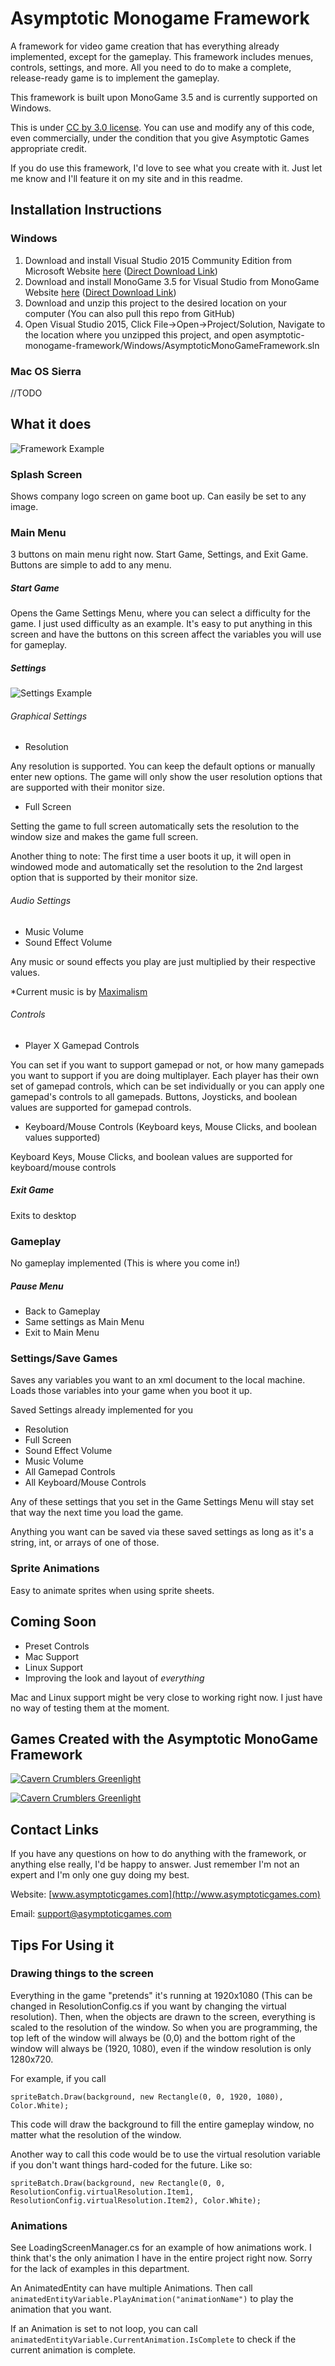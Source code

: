 # Asymptotic Monogame Framework

A framework for video game creation that has everything already implemented, except for the gameplay.  This framework includes menues, controls, settings, and more. All you need to do to make a complete, release-ready game is to implement the gameplay.

This framework is built upon MonoGame 3.5 and is currently supported on Windows.

This is under [CC by 3.0 license](https://creativecommons.org/licenses/by/3.0/). You can use and modify any of this code, even commercially, under the condition that you give Asymptotic Games appropriate credit.

If you do use this framework, I'd love to see what you create with it. Just let me know and I'll feature it on my site and in this readme.

## Installation Instructions 

### Windows

 1. Download and install Visual Studio 2015 Community Edition from Microsoft Website [here](https://www.microsoft.com/en-us/download/details.aspx?id=48146) ([Direct Download Link](https://www.microsoft.com/en-us/download/confirmation.aspx?id=48146))
 2. Download and install MonoGame 3.5 for Visual Studio from MonoGame Website [here](http://www.monogame.net/2016/03/17/monogame-3-5/) ([Direct Download Link](http://www.monogame.net/releases/v3.5.1/MonoGameSetup.exe))
 3. Download and unzip this project to the desired location on your computer (You can also pull this repo from GitHub)
 4. Open Visual Studio 2015, Click File->Open->Project/Solution, Navigate to the location where you unzipped this project, and open asymptotic-monogame-framework/Windows/AsymptoticMonoGameFramework.sln
 
 ### Mac OS Sierra
 
  //TODO

## What it does

![Framework Example](http://asymptoticgames.com/images/framework-example.gif)

### Splash Screen

Shows company logo screen on game boot up. Can easily be set to any image.

### Main Menu

3 buttons on main menu right now.  Start Game, Settings, and Exit Game.  Buttons are simple to add to any menu.

##### Start Game

Opens the Game Settings Menu, where you can select a difficulty for the game.  I just used difficulty as an example.  It's easy to put anything in this screen and have the buttons on this screen affect the variables you will use for gameplay.
  
##### Settings

![Settings Example](http://asymptoticgames.com/images/settings-example.gif)

###### Graphical Settings

 - Resolution

Any resolution is supported.  You can keep the default options or manually enter new options.  The game will only show the user resolution options that are supported with their monitor size.

 - Full Screen
  
Setting the game to full screen automatically sets the resolution to the window size and makes the game full screen.

Another thing to note: The first time a user boots it up, it will open in windowed mode and automatically set the resolution to the 2nd largest option that is supported by their monitor size.
 
###### Audio Settings

 - Music Volume
 - Sound Effect Volume
 
Any music or sound effects you play are just multiplied by their respective values.

*Current music is by [Maximalism](http://maximalismmusic.com/)
 
###### Controls

- Player X Gamepad Controls
  
You can set if you want to support gamepad or not, or how many gamepads you want to support if you are doing multiplayer.  Each player has their own set of gamepad controls, which can be set individually or you can apply one gamepad's controls to all gamepads.  Buttons, Joysticks, and boolean values are supported for gamepad controls.
  
 - Keyboard/Mouse Controls (Keyboard keys, Mouse Clicks, and boolean values supported)
  
Keyboard Keys, Mouse Clicks, and boolean values are supported for keyboard/mouse controls
  
##### Exit Game

Exits to desktop

### Gameplay

No gameplay implemented (This is where you come in!)

##### Pause Menu

 - Back to Gameplay
 - Same settings as Main Menu
 - Exit to Main Menu

### Settings/Save Games

Saves any variables you want to an xml document to the local machine. Loads those variables into your game when you boot it up.  

Saved Settings already implemented for you

 - Resolution
 - Full Screen
 - Sound Effect Volume
 - Music Volume
 - All Gamepad Controls
 - All Keyboard/Mouse Controls
 
Any of these settings that you set in the Game Settings Menu will stay set that way the next time you load the game.

Anything you want can be saved via these saved settings as long as it's a string, int, or arrays of one of those.

### Sprite Animations

Easy to animate sprites when using sprite sheets.

## Coming Soon

 - Preset Controls
 - Mac Support
 - Linux Support
 - Improving the look and layout of *everything*
 
Mac and Linux support might be very close to working right now. I just have no way of testing them at the moment.

## Games Created with the Asymptotic MonoGame Framework

[![Cavern Crumblers Greenlight](http://asymptoticgames.com/images/logo-small.png)](http://www.caverncrumblersgame.com)

[![Cavern Crumblers Greenlight](http://asymptoticgames.com/images/greenlight-widget-image.png)](http://steamcommunity.com/sharedfiles/filedetails/?id=860585134)

## Contact Links

If you have any questions on how to do anything with the framework, or anything else really, I'd be happy to answer. Just remember I'm not an expert and I'm only one guy doing my best.

Website: [www.asymptoticgames.com](http://www.asymptoticgames.com)

Email: [support@asymptoticgames.com](support@asymptoticgames.com)

## Tips For Using it

### Drawing things to the screen

Everything in the game "pretends" it's running at 1920x1080 (This can be changed in ResolutionConfig.cs if you want by changing the virtual resolution).  Then, when the objects are drawn to the screen, everything is scaled to the resolution of the window.  So when you are programming, the top left of the window will always be (0,0) and the bottom right of the window will always be (1920, 1080), even if the window resolution is only 1280x720.

For example, if you call 
```
spriteBatch.Draw(background, new Rectangle(0, 0, 1920, 1080), Color.White);
```            
This code will draw the background to fill the entire gameplay window, no matter what the resolution of the window.

Another way to call this code would be to use the virtual resolution variable if you don't want things hard-coded for the future. Like so:
```
spriteBatch.Draw(background, new Rectangle(0, 0, ResolutionConfig.virtualResolution.Item1, ResolutionConfig.virtualResolution.Item2), Color.White);
```

### Animations

See LoadingScreenManager.cs for an example of how animations work.  I think that's the only animation I have in the entire project right now. Sorry for the lack of examples in this department.

An AnimatedEntity can have multiple Animations.  Then call `animatedEntityVariable.PlayAnimation("animationName")` to play the animation that you want.

If an Animation is set to not loop, you can call `animatedEntityVariable.CurrentAnimation.IsComplete` to check if the current animation is complete.
